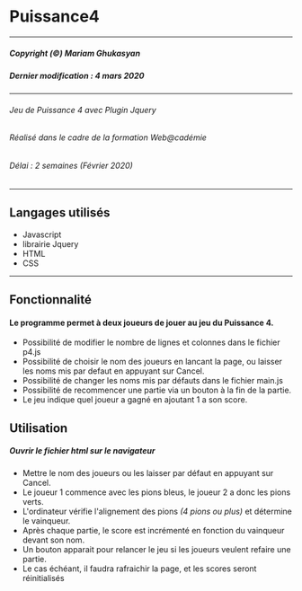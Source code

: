 # Puissance4
-----------------
##### *Copyright (©) Mariam Ghukasyan* 
##### *Dernier modification : 4 mars 2020*
-----------------

###### *Jeu de Puissance 4 avec Plugin Jquery*

###### *Réalisé dans le cadre de la formation Web@cadémie*

###### *Délai : 2 semaines (Février 2020)*
-----------------

## Langages utilisés

+ Javascript
+ librairie Jquery
+ HTML
+ CSS
-----------------
## Fonctionnalité

#### Le programme permet à deux joueurs de jouer au jeu du Puissance 4.

+ Possibilité de modifier le nombre de lignes et colonnes dans le fichier p4.js
+ Possibilité de choisir le nom des joueurs en lancant la page, ou laisser les noms mis par defaut en appuyant sur Cancel. 
+ Possibilité de changer les noms mis par défauts dans le fichier main.js
+ Possibilité de recommencer une partie via un bouton à la fin de la partie.
+ Le jeu indique quel joueur a gagné en ajoutant 1 a son score.

## Utilisation

##### Ouvrir le fichier html sur le navigateur

+ Mettre le nom des joueurs ou les laisser par défaut en appuyant sur Cancel.
+ Le joueur 1 commence avec les pions bleus, le joueur 2 a donc les pions verts. 
+ L'ordinateur vérifie l'alignement des pions *(4 pions ou plus)* et détermine le vainqueur.
+ Après chaque partie, le score est incrémenté en fonction du vainqueur devant son nom. 
+ Un bouton apparait pour relancer le jeu si les joueurs veulent refaire une partie. 
+ Le cas échéant, il faudra rafraichir la page, et les scores seront réinitialisés
